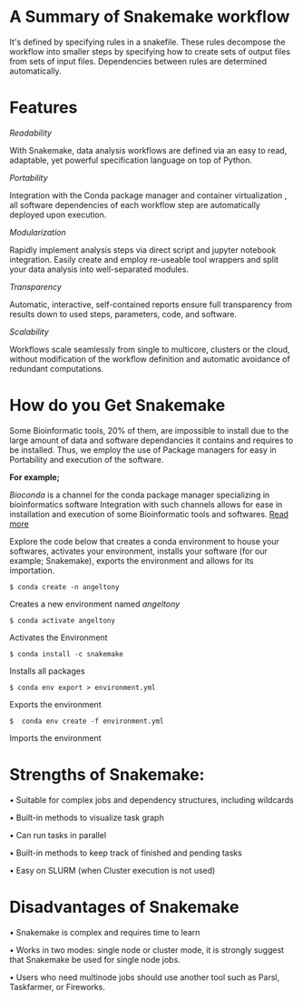 # A Summary of Snakemake workflow

It's defined by specifying rules in a snakefile. These rules  decompose the workflow into smaller steps by specifying how to create sets of output files from sets of input files.
 Dependencies between rules are determined automatically.

# Features

_Readability_

With Snakemake, data analysis workflows are defined via an easy to read, adaptable, yet powerful specification language on top of Python. 

_Portability_

 Integration with the  Conda package manager  and  container virtualization  , all software dependencies of each workflow step are automatically deployed upon execution.

_Modularization_

Rapidly implement analysis steps via direct  script  and  jupyter notebook  integration. Easily create and employ  re-useable tool wrappers  and split your data analysis into well-separated modules.

_Transparency_

Automatic, interactive, self-contained reports ensure full transparency from results down to used steps, parameters, code, and software.

_Scalability_

Workflows scale seamlessly from single to multicore, clusters or the cloud, without modification of the workflow definition and automatic avoidance of redundant computations.

# How do you Get Snakemake

Some Bioinformatic tools, 20% of them, are impossible to install due to the large amount of data and software dependancies it contains and requires to be installed.
Thus, we employ the use of Package managers for easy in Portability and execution of the software.

**For example;**

_Bioconda_ is a channel for the conda package manager specializing in bioinformatics software
Integration with such channels allows for ease in installation and execution of some Bioinformatic tools and softwares. [Read more](https://bioconda.github.io/)

Explore the code below that creates a conda environment to house your softwares, activates your environment, installs your software (for our example; Snakemake), exports the environment and allows for its importation.

   `$ conda create -n angeltony`

  Creates a new environment named _angeltony_ 
  
  `$ conda activate angeltony`
  
  Activates the Environment
  
  `$ conda install -c snakemake`
  
  Installs all packages
  
  `$ conda env export > environment.yml`
  
  Exports the environment

  `$  conda env create -f environment.yml`

  Imports the environment


# Strengths of Snakemake:

• Suitable for complex jobs and dependency structures, including wildcards

• Built-in methods to visualize task graph

• Can run tasks in parallel

• Built-in methods to keep track of finished and pending tasks

• Easy on SLURM (when Cluster execution is not used)


# Disadvantages of Snakemake

• Snakemake is complex and requires time to learn

• Works in two modes: single node or cluster mode,   it is strongly suggest that Snakemake be used for single node jobs. 

• Users who need multinode jobs should use another tool such as Parsl, Taskfarmer, or Fireworks.



            
